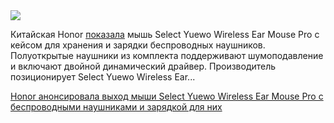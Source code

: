 <!--2025-08-22 11:34:40-->
<div class="yb">
  <div class="rss habr"><img src="https://habrastorage.org/webt/mf/zx/8n/mfzx8n8fbvlvztutm26yvaetzru.jpeg" /><p>Китайская Honor <a href="https://www.honor.com/cn/shop/product/10086930382041.html" rel="noopener noreferrer nofollow">показала</a> мышь Select Yuewo Wireless Ear Mouse Pro с кейсом для хранения и зарядки беспроводных наушников. Полуоткрытые наушники из комплекта поддерживают шумоподавление и включают двойной динамический драйвер. Производитель позиционирует Select Yuewo Wireless Ear... <p class="titl"><a href="https://habr.com/ru/news/939792/?utm_source=habrahabr&utm_medium=rss&utm_campaign=939792">Honor анонсировала выход мыши Select Yuewo Wireless Ear Mouse Pro с беспроводными наушниками и зарядкой для них</a></p></div>
</div>

